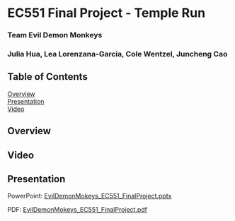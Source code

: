 # EC551 Final Project - Temple Run
### Team Evil Demon Monkeys
### Julia Hua, Lea Lorenzana-Garcia, Cole Wentzel, Juncheng Cao

## Table of Contents
[Overview](#Overview)  
[Presentation](#Presentation)  
[Video](#Video)

## Overview 


## Video


## Presentation
PowerPoint: 
[EvilDemonMokeys_EC551_FinalProject.pptx](https://github.com/llorenzana/EC551-Temple-Run/files/13562634/EvilDemonMokeys_EC551_FinalProject.pptx)

PDF:
[EvilDemonMokeys_EC551_FinalProject.pdf](https://github.com/llorenzana/EC551-Temple-Run/files/13562642/EvilDemonMokeys_EC551_FinalProject.pdf)
